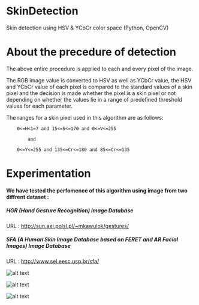 # SkinDetection
Skin detection using HSV &amp; YCbCr color space (Python, OpenCV)

# About the precedure of detection
The above entire procedure is applied to each and every pixel of the image. 

The RGB image value is converted to HSV as well as YCbCr value, the HSV and YCbCr value of each pixel is compared to the standard values of a skin pixel and the decision is made whether the pixel is a skin pixel or not depending on whether
the values lie in a range of predefined threshold values for each parameter.

The ranges for a skin pixel used in this algorithm are as follows:

        0<=H<1=7 and 15<=S<=170 and 0<=V<=255

			and
				
        0<=Y<=255 and 135<=Cr<=180 and 85<=Cr<=135
	

# Experimentation 

#### We have tested the perfomence of this algorithm using image from two diffrent dataset :

##### HGR (Hand Gesture Recognition) Image Database

URL : http://sun.aei.polsl.pl/~mkawulok/gestures/

##### SFA (A Human Skin Image Database based on FERET and AR Facial Images) Image Database

URL : http://www.sel.eesc.usp.br/sfa/

![alt text](https://github.com/CHEREF-Mehdi/SkinDetection/blob/master/Image/ReadMeImages/result1.png)

![alt text]()

![alt text]()
